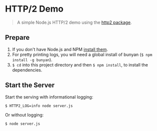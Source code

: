 # HTTP/2 Demo
> A simple Node.js HTTP/2 demo using the [http2 package](https://github.com/molnarg/node-http2).

## Prepare
1. If you don't have Node.js and NPM [install them](https://docs.npmjs.com/getting-started/installing-node).
2. For pretty printing logs, you will need a global install of bunyan (`$ npm install -g bunyan`).
3. `$ cd` into this project directory and then `$ npm install`, to install the dependencies.

## Start the Server
Start the serving with informational logging:
```
$ HTTP2_LOG=info node server.js
```
Or without logging:
```
$ node server.js
```